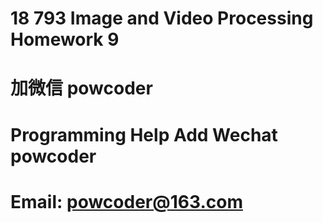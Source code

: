 # 18 793 Image and Video Processing Homework 9
# 加微信 powcoder

# Programming Help Add Wechat powcoder

# Email: powcoder@163.com


